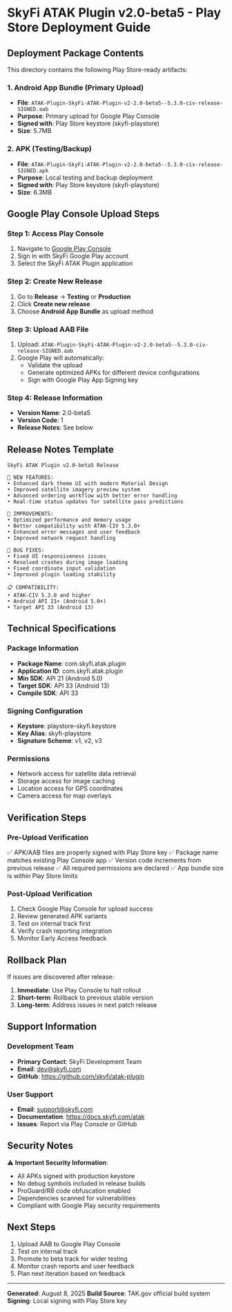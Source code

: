 # SkyFi ATAK Plugin v2.0-beta5 - Play Store Deployment Guide

## Deployment Package Contents

This directory contains the following Play Store-ready artifacts:

### 1. Android App Bundle (Primary Upload)
- **File**: `ATAK-Plugin-SkyFi-ATAK-Plugin-v2-2.0-beta5--5.3.0-civ-release-SIGNED.aab`
- **Purpose**: Primary upload for Google Play Console
- **Signed with**: Play Store keystore (skyfi-playstore)
- **Size**: 5.7MB

### 2. APK (Testing/Backup)
- **File**: `ATAK-Plugin-SkyFi-ATAK-Plugin-v2-2.0-beta5--5.3.0-civ-release-SIGNED.apk`
- **Purpose**: Local testing and backup deployment
- **Signed with**: Play Store keystore (skyfi-playstore)
- **Size**: 6.3MB

## Google Play Console Upload Steps

### Step 1: Access Play Console
1. Navigate to [Google Play Console](https://play.google.com/console)
2. Sign in with SkyFi Google Play account
3. Select the SkyFi ATAK Plugin application

### Step 2: Create New Release
1. Go to **Release** → **Testing** or **Production**
2. Click **Create new release**
3. Choose **Android App Bundle** as upload method

### Step 3: Upload AAB File
1. Upload: `ATAK-Plugin-SkyFi-ATAK-Plugin-v2-2.0-beta5--5.3.0-civ-release-SIGNED.aab`
2. Google Play will automatically:
   - Validate the upload
   - Generate optimized APKs for different device configurations
   - Sign with Google Play App Signing key

### Step 4: Release Information
- **Version Name**: 2.0-beta5
- **Version Code**: 1
- **Release Notes**: See below

## Release Notes Template

```
SkyFi ATAK Plugin v2.0-beta5 Release

🎉 NEW FEATURES:
• Enhanced dark theme UI with modern Material Design
• Improved satellite imagery preview system
• Advanced ordering workflow with better error handling
• Real-time status updates for satellite pass predictions

🔧 IMPROVEMENTS:
• Optimized performance and memory usage
• Better compatibility with ATAK-CIV 5.3.0+
• Enhanced error messages and user feedback
• Improved network request handling

🐛 BUG FIXES:
• Fixed UI responsiveness issues
• Resolved crashes during image loading
• Fixed coordinate input validation
• Improved plugin loading stability

📋 COMPATIBILITY:
• ATAK-CIV 5.3.0 and higher
• Android API 21+ (Android 5.0+)
• Target API 33 (Android 13)
```

## Technical Specifications

### Package Information
- **Package Name**: com.skyfi.atak.plugin
- **Application ID**: com.skyfi.atak.plugin
- **Min SDK**: API 21 (Android 5.0)
- **Target SDK**: API 33 (Android 13)
- **Compile SDK**: API 33

### Signing Configuration
- **Keystore**: playstore-skyfi.keystore
- **Key Alias**: skyfi-playstore
- **Signature Scheme**: v1, v2, v3

### Permissions
- Network access for satellite data retrieval
- Storage access for image caching
- Location access for GPS coordinates
- Camera access for map overlays

## Verification Steps

### Pre-Upload Verification
✅ APK/AAB files are properly signed with Play Store key
✅ Package name matches existing Play Console app
✅ Version code increments from previous release
✅ All required permissions are declared
✅ App bundle size is within Play Store limits

### Post-Upload Verification
1. Check Google Play Console for upload success
2. Review generated APK variants
3. Test on internal track first
4. Verify crash reporting integration
5. Monitor Early Access feedback

## Rollback Plan

If issues are discovered after release:

1. **Immediate**: Use Play Console to halt rollout
2. **Short-term**: Rollback to previous stable version
3. **Long-term**: Address issues in next patch release

## Support Information

### Development Team
- **Primary Contact**: SkyFi Development Team
- **Email**: dev@skyfi.com
- **GitHub**: https://github.com/skyfi/atak-plugin

### User Support
- **Email**: support@skyfi.com
- **Documentation**: https://docs.skyfi.com/atak
- **Issues**: Report via Play Console or GitHub

## Security Notes

⚠️ **Important Security Information**:
- All APKs signed with production keystore
- No debug symbols included in release builds
- ProGuard/R8 code obfuscation enabled
- Dependencies scanned for vulnerabilities
- Compliant with Google Play security requirements

## Next Steps

1. Upload AAB to Google Play Console
2. Test on internal track
3. Promote to beta track for wider testing
4. Monitor crash reports and user feedback
5. Plan next iteration based on feedback

---

**Generated**: August 8, 2025
**Build Source**: TAK.gov official build system
**Signing**: Local signing with Play Store key
